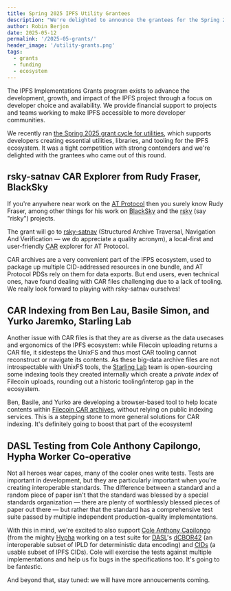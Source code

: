 ```yaml
---
title: Spring 2025 IPFS Utility Grantees
description: "We're delighted to announce the grantees for the Spring 2025 round of IPFS Utility Grants."
author: Robin Berjon
date: 2025-05-12
permalink: '/2025-05-grants/'
header_image: '/utility-grants.png'
tags:
  - grants
  - funding
  - ecosystem
---
```


The IPFS Implementations Grants program exists to advance the development, growth, and impact of the IPFS project through a focus on developer choice and availability. We provide financial support to projects and teams working to make IPFS accessible to more developer communities.

We recently ran [the Spring 2025 grant cycle for utilities](https://ipfsgrants.io/utility-grants/), which supports developers creating essential utilities, libraries, and tooling for the IPFS ecosystem. It was a tight competition with strong contenders and we're delighted with the grantees who came out of this round.

## rsky-satnav CAR Explorer from Rudy Fraser, BlackSky

If you're anywhere near work on the [AT Protocol](https://atproto.com/) then you surely know Rudy Fraser, among other things for his work on [BlackSky](https://www.blackskyweb.xyz/) and the [rsky](https://github.com/blacksky-algorithms/rsky) (say "risky") projects.

The grant will go to [rsky-satnav](https://github.com/blacksky-algorithms/rsky/tree/main/rsky-satnav) (Structured Archive Traversal, Navigation And Verification — we do appreciate a quality acronym), a local-first and user-friendly [CAR](https://dasl.ing/car.html) explorer for AT Protocol.

CAR archives are a very convenient part of the IFPS ecosystem, used to package up multiple CID-addressed resources in one bundle, and AT Protocol PDSs rely on them for data exports. But end users, even technical ones, have found dealing with CAR files challenging due to a lack of tooling. We really look forward to playing with rsky-satnav ourselves!

## CAR Indexing from Ben Lau, Basile Simon, and Yurko Jaremko, Starling Lab

Another issue with CAR files is that they are as diverse as the data usecases and ergonomics of the IPFS ecosystem: while Filecoin uploading returns a CAR file, it sidesteps the UnixFS and thus most CAR tooling cannot reconstruct or navigate its contents. As these big-data archive files are not introspectable with UnixFS tools, the [Starling Lab](https://starlinglab.org/) team is open-sourcing some indexing tools they created internally which create a _private index_ of Filecoin uploads, rounding out a historic tooling/interop gap in the ecosystem.

Ben, Basile, and Yurko are developing a browser-based tool to help locate contents within [Filecoin CAR archives](https://spec.filecoin.io/systems/filecoin_files/piece/), without relying on public indexing services. This is a stepping stone to more general solutions for CAR indexing. It's definitely going to boost that part of the ecosystem!

## DASL Testing from Cole Anthony Capilongo, Hypha Worker Co-operative

Not all heroes wear capes, many of the cooler ones write tests. Tests are important in development, but they are particularly important when you're creating interoperable standards. The difference between a standard and a random piece of paper isn't that the standard was blessed by a special standards organization — there are plenty of worthlessly blessed pieces of paper out there — but rather that the standard has a comprehensive test suite passed by multiple independent production-quality implementations.

With this in mind, we're excited to also support [Cole Anthony Capilongo](https://hypha.coop/people/#Cole%20Anthony%20Capilongo) (from the mighty [Hypha](https://hypha.coop/) working on a test suite for [DASL](https://dasl.ing/)'s [dCBOR42](https://dasl.ing/dcbor42.html) (an interoperable subset of IPLD for deterministic data encoding) and [CIDs](https://dasl.ing/cid.html) (a usable subset of IPFS CIDs). Cole will exercise the tests against multiple implementations and help us fix bugs in the specifications too. It's going to be fan<em>test</em>ic.

And beyond that, stay tuned: we will have more annoucements coming.
